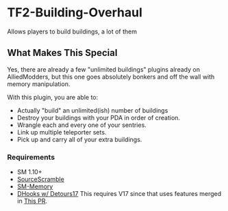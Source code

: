# TF2-Building-Overhaul
Allows players to build buildings, a lot of them


## What Makes This Special ##

Yes, there are already a few "unlimited buildings" plugins already on AlliedModders, but this one goes absolutely bonkers and off the wall with memory manipulation.

With this plugin, you are able to:
- Actually "build" an unlimited(ish) number of buildings
- Destroy your buildings with your PDA in order of creation.
- Wrangle each and every one of your sentries.
- Link up multiple teleporter sets.
- Pick up and carry all of your extra buildings.

### Requirements ###

- SM 1.10+
- [SourceScramble](https://github.com/nosoop/SMExt-SourceScramble)
- [SM-Memory](https://github.com/Scags/SM-Memory)
- [DHooks w/ Detours17](https://forums.alliedmods.net/showpost.php?p=2588686&postcount=589) This requires V17 since that uses features merged in [This PR](https://github.com/peace-maker/DHooks2/pull/18).
